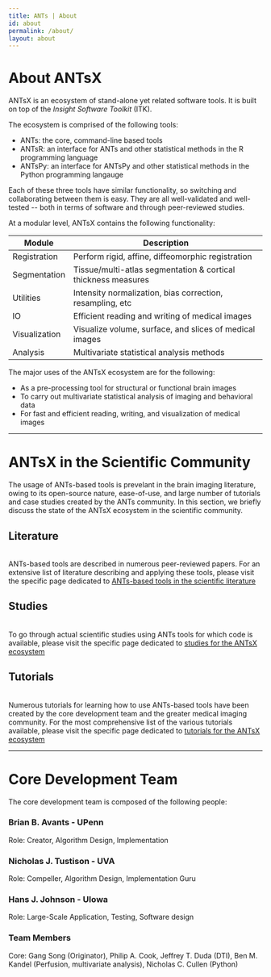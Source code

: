 ```yaml
---
title: ANTs | About
id: about
permalink: /about/
layout: about
---
```

# About ANTsX

ANTsX is an ecosystem of stand-alone yet related software tools. It is built on top
of the <i>Insight Software Toolkit</i> (ITK).

The ecosystem is comprised of the following tools:

- ANTs: the core, command-line based tools
- ANTsR: an interface for ANTs and other statistical methods in the R programming language
- ANTsPy: an interface for ANTsPy and other statistical methods in the Python programming langauge

Each of these three tools have similar functionality, so switching and collaborating
between them is easy. They are all well-validated and well-tested -- both in terms of software and
through peer-reviewed studies.

At a modular level, ANTsX contains the following functionality:

| Module    | Description |
| ------------  | --- |
| Registration  | Perform rigid, affine, diffeomorphic registration |
| Segmentation  | Tissue/multi-atlas segmentation & cortical thickness measures |
| Utilities     | Intensity normalization, bias correction, resampling, etc |
| IO            | Efficient reading and writing of medical images |
| Visualization | Visualize volume, surface, and slices of medical images |
| Analysis      | Multivariate statistical analysis methods |


The major uses of the ANTsX ecosystem are for the following:

- As a pre-processing tool for structural or functional brain images
- To carry out multivariate statistical analysis of imaging and behavioral data
- For fast and efficient reading, writing, and visualization of medical images

----------------------------------------------------------------

# ANTsX in the Scientific Community

The usage of ANTs-based tools is prevelant in the brain imaging literature, owing
to its open-source nature, ease-of-use, and large number of tutorials and case studies
created by the ANTs community. In this section, we briefly discuss the state of
the ANTsX ecosystem in the scientific community.

## Literature
<br />
ANTs-based tools are described in numerous peer-reviewed papers. For an extensive
list of literature describing and applying these tools, please visit the specific page dedicated to 
<a href="/literature/">ANTs-based tools in the scientific literature</a>

## Studies
<br />
To go through actual scientific studies using ANTs tools for which code is available,
please visit the specific page dedicated to <a href="/real-studies/">studies for the ANTsX ecosystem</a>


## Tutorials
<br />
Numerous tutorials for learning how to use ANTs-based tools have been created by
the core development team and the greater medical imaging community. For the most
comprehensive list of the various tutorials available, please visit the specific 
page dedicated to <a href="/tutorials/">tutorials for the ANTsX ecosystem</a>


----------------------------------------------------------------

# Core Development Team

The core development team is composed of the following people:

### Brian B. Avants - UPenn
Role: Creator, Algorithm Design, Implementation

### Nicholas J. Tustison - UVA
Role: Compeller, Algorithm Design, Implementation Guru

### Hans J. Johnson - UIowa
Role: Large-Scale Application, Testing, Software design

### Team Members
Core: Gang Song (Originator), Philip A. Cook, Jeffrey T. Duda (DTI), 
Ben M. Kandel (Perfusion, multivariate analysis), Nicholas C. Cullen (Python)







